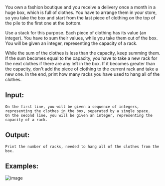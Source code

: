 You own a fashion boutique and you receive a delivery once a month in a huge box, which is full of clothes. You have to arrange them in your store, so you take the box and start from the last piece of clothing on the top of the pile to the first one at the bottom.

Use a stack for this purpose. Each piece of clothing has its value (an integer). You have to sum their values, while you take them out of the box. You will be given an integer, representing the capacity of a rack. 

While the sum of the clothes is less than the capacity, keep summing them. If the sum becomes equal to the capacity, you have to take a new rack for the next clothes if there are any left in the box. If it becomes greater than the capacity, don't add the piece of clothing to the current rack and take a new one. In the end, print how many racks you have used to hang all of the clothes.

## Input:

	On the first line, you will be given a sequence of integers, representing the clothes in the box, separated by a single space.
	On the second line, you will be given an integer, representing the capacity of a rack.

## Output:

	Print the number of racks, needed to hang all of the clothes from the box.

## Examples:

![image](https://user-images.githubusercontent.com/45227327/212744972-0c802075-109f-4c6a-9b57-88ed33b29157.png)
